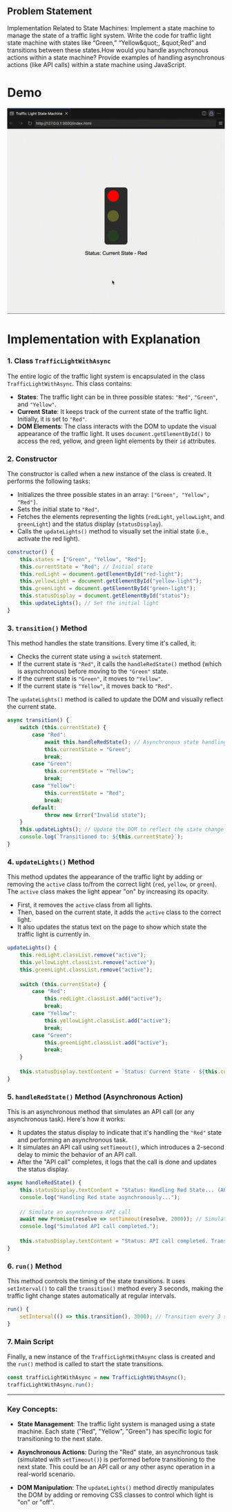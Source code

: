 ## Problem Statement 
Implementation Related to State Machines:
Implement a state machine to manage the state of a traffic light system.
Write the code for traffic light state machine with states like “Green,” “Yellow&amp;quot;,
&amp;quot;Red” and transitions between these states.How would you handle
asynchronous actions within a state machine? Provide examples of handling
asynchronous actions (like API calls) within a state
machine using JavaScript.

# Demo 
![](./demo.gif)

# Implementation with Explanation


### 1. **Class `TrafficLightWithAsync`**
The entire logic of the traffic light system is encapsulated in the class `TrafficLightWithAsync`. This class contains:
- **States**: The traffic light can be in three possible states: `"Red"`, `"Green"`, and `"Yellow"`.
- **Current State**: It keeps track of the current state of the traffic light. Initially, it is set to `"Red"`.
- **DOM Elements**: The class interacts with the DOM to update the visual appearance of the traffic light. It uses `document.getElementById()` to access the red, yellow, and green light elements by their `id` attributes.

### 2. **Constructor**
The constructor is called when a new instance of the class is created. It performs the following tasks:
- Initializes the three possible states in an array: `["Green", "Yellow", "Red"]`.
- Sets the initial state to `"Red"`.
- Fetches the elements representing the lights (`redLight`, `yellowLight`, and `greenLight`) and the status display (`statusDisplay`).
- Calls the `updateLights()` method to visually set the initial state (i.e., activate the red light).

```javascript
constructor() {
    this.states = ["Green", "Yellow", "Red"];
    this.currentState = "Red"; // Initial state
    this.redLight = document.getElementById("red-light");
    this.yellowLight = document.getElementById("yellow-light");
    this.greenLight = document.getElementById("green-light");
    this.statusDisplay = document.getElementById("status");
    this.updateLights(); // Set the initial light
}
```

### 3. **`transition()` Method**
This method handles the state transitions. Every time it's called, it:
- Checks the current state using a `switch` statement.
- If the current state is `"Red"`, it calls the `handleRedState()` method (which is asynchronous) before moving to the `"Green"` state.
- If the current state is `"Green"`, it moves to `"Yellow"`.
- If the current state is `"Yellow"`, it moves back to `"Red"`.

The `updateLights()` method is called to update the DOM and visually reflect the current state.

```javascript
async transition() {
    switch (this.currentState) {
        case "Red":
            await this.handleRedState(); // Asynchronous state handling
            this.currentState = "Green";
            break;
        case "Green":
            this.currentState = "Yellow";
            break;
        case "Yellow":
            this.currentState = "Red";
            break;
        default:
            throw new Error("Invalid state");
    }
    this.updateLights(); // Update the DOM to reflect the state change
    console.log(`Transitioned to: ${this.currentState}`);
}
```

### 4. **`updateLights()` Method**
This method updates the appearance of the traffic light by adding or removing the `active` class to/from the correct light (`red`, `yellow`, or `green`). The `active` class makes the light appear "on" by increasing its opacity.

- First, it removes the `active` class from all lights.
- Then, based on the current state, it adds the `active` class to the correct light.
- It also updates the status text on the page to show which state the traffic light is currently in.

```javascript
updateLights() {
    this.redLight.classList.remove("active");
    this.yellowLight.classList.remove("active");
    this.greenLight.classList.remove("active");

    switch (this.currentState) {
        case "Red":
            this.redLight.classList.add("active");
            break;
        case "Yellow":
            this.yellowLight.classList.add("active");
            break;
        case "Green":
            this.greenLight.classList.add("active");
            break;
    }

    this.statusDisplay.textContent = `Status: Current State - ${this.currentState}`;
}
```

### 5. **`handleRedState()` Method (Asynchronous Action)**
This is an asynchronous method that simulates an API call (or any asynchronous task). Here's how it works:
- It updates the status display to indicate that it's handling the `"Red"` state and performing an asynchronous task.
- It simulates an API call using `setTimeout()`, which introduces a 2-second delay to mimic the behavior of an API call.
- After the "API call" completes, it logs that the call is done and updates the status display.

```javascript
async handleRedState() {
    this.statusDisplay.textContent = "Status: Handling Red State... (API call)";
    console.log("Handling Red state asynchronously...");
    
    // Simulate an asynchronous API call
    await new Promise(resolve => setTimeout(resolve, 2000)); // Simulate 2 second delay
    console.log("Simulated API call completed.");

    this.statusDisplay.textContent = "Status: API call completed. Transitioning...";
}
```

### 6. **`run()` Method**
This method controls the timing of the state transitions. It uses `setInterval()` to call the `transition()` method every 3 seconds, making the traffic light change states automatically at regular intervals.

```javascript
run() {
    setInterval(() => this.transition(), 3000); // Transition every 3 seconds
}
```

### 7. **Main Script**
Finally, a new instance of the `TrafficLightWithAsync` class is created and the `run()` method is called to start the state transitions.

```javascript
const trafficLightWithAsync = new TrafficLightWithAsync();
trafficLightWithAsync.run();
```

---

### Key Concepts:

- **State Management**: The traffic light system is managed using a state machine. Each state ("Red", "Yellow", "Green") has specific logic for transitioning to the next state.
  
- **Asynchronous Actions**: During the "Red" state, an asynchronous task (simulated with `setTimeout()`) is performed before transitioning to the next state. This could be an API call or any other async operation in a real-world scenario.

- **DOM Manipulation**: The `updateLights()` method directly manipulates the DOM by adding or removing CSS classes to control which light is "on" or "off".
